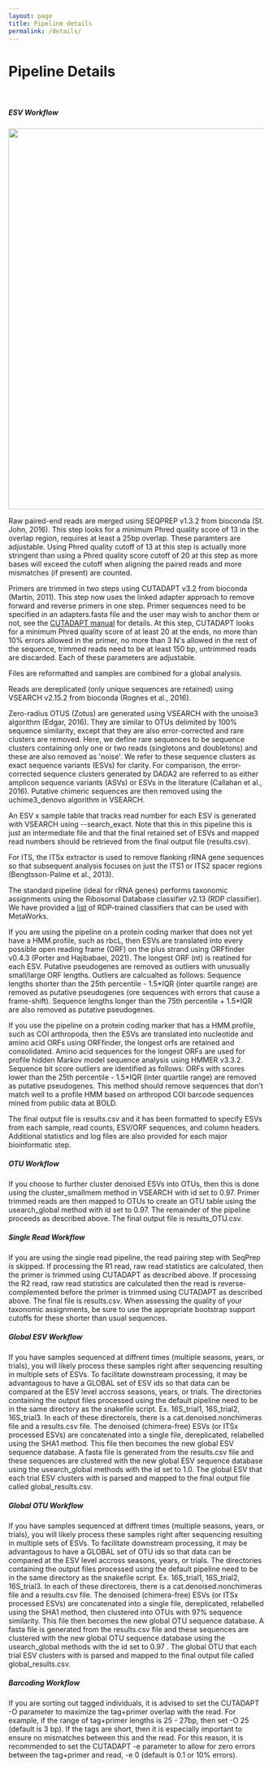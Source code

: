 ```yaml
---
layout: page
title: Pipeline details
permalink: /details/
---
```


<h1>Pipeline Details</h1>
<br>
<h5 class="text-info">ESV Workflow</h5>

<p align="center">
  <img src="../images/DetailedESVWorkflow.jpg" width="750"/>
</p>
Raw paired-end reads are merged using SEQPREP v1.3.2 from bioconda (St. John, 2016). This step looks for a minimum Phred quality score of 13 in the overlap region, requires at least a 25bp overlap. These paramters are adjustable. Using Phred quality cutoff of 13 at this step is actually more stringent than using a Phred quality score cutoff of 20 at this step as more bases will exceed the cutoff when aligning the paired reads and more mismatches (if present) are counted.

Primers are trimmed in two steps using CUTADAPT v3.2 from bioconda (Martin, 2011). This step now uses the linked adapter approach to remove forward and reverse primers in one step. Primer sequences need to be specified in an adapters.fasta file and the user may wish to anchor them or not, see the <a href="https://cutadapt.readthedocs.io/en/stable/guide.html?highlight=linked#linked-adapters" target="_blank">CUTADAPT manual</a> for details. At this step, CUTADAPT looks for a minimum Phred quality score of at least 20 at the ends, no more than 10% errors allowed in the primer, no more than 3 N's allowed in the rest of the sequence, trimmed reads need to be at least 150 bp, untrimmed reads are discarded. Each of these parameters are adjustable. 

Files are reformatted and samples are combined for a global analysis.

Reads are dereplicated (only unique sequences are retained) using VSEARCH v2.15.2 from bioconda (Rognes et al., 2016).

Zero-radius OTUS (Zotus) are generated using VSEARCH with the unoise3 algorithm (Edgar, 2016). They are similar to OTUs delimited by 100% sequence similarity, except that they are also error-corrected and rare clusters are removed. Here, we define rare sequences to be sequence clusters containing only one or two reads (singletons and doubletons) and these are also removed as 'noise'. We refer to these sequence clusters as exact sequence variants (ESVs) for clarity. For comparison, the error-corrected sequence clusters generated by DADA2 are referred to as either amplicon sequence variants (ASVs) or ESVs in the literature (Callahan et al., 2016). Putative chimeric sequences are then removed using the uchime3_denovo algorithm in VSEARCH.

An ESV x sample table that tracks read number for each ESV is generated with VSEARCH using --search_exact. Note that this in this pipeline this is just an intermediate file and that the final retained set of ESVs and mapped read numbers should be retrieved from the final output file (results.csv).

For ITS, the ITSx extractor is used to remove flanking rRNA gene sequences so that subsequent analysis focuses on just the ITS1 or ITS2 spacer regions (Bengtsson-Palme et al., 2013).

The standard pipeline (ideal for rRNA genes) performs taxonomic assignments using the Ribosomal Database classifier v2.13 (RDP classifier). We have provided a <a href="../#classifier_table">list</a> of RDP-trained classifiers that can be used with MetaWorks.

If you are using the pipeline on a protein coding marker that does not yet have a HMM.profile, such as rbcL, then ESVs are translated into every possible open reading frame (ORF) on the plus strand using ORFfinder v0.4.3 (Porter and Hajibabaei, 2021). The longest ORF (nt) is reatined for each ESV. Putative pseudogenes are removed as outliers with unusually small/large ORF lengths. Outliers are calcualted as follows: Sequence lengths shorter than the 25th percentile - 1.5\*IQR (inter quartile range) are removed as putative pseudogenes (ore sequences with errors that cause a frame-shift). Sequence lengths longer than the 75th percentile + 1.5\*IQR are also removed as putative pseudogenes.

If you use the pipeline on a protein coding marker that has a HMM.profile, such as COI arthropoda, then the ESVs are translated into nucleotide and amino acid ORFs using ORFfinder, the longest orfs are retained and consolidated. Amino acid sequences for the longest ORFs are used for profile hidden Markov model sequence analysis using HMMER v3.3.2. Sequence bit score outliers are identified as follows: ORFs with scores lower than the 25th percentile - 1.5\*IQR (inter quartile range) are removed as putative pseudogenes. This method should remove sequences that don't match well to a profile HMM based on arthropod COI barcode sequences mined from public data at BOLD.

The final output file is results.csv and it has been formatted to specify ESVs from each sample, read counts, ESV/ORF sequences, and column headers. Additional statistics and log files are also provided for each major bioinformatic step.

<h5 class="text-info">OTU Workflow</h5> If you choose to further cluster denoised ESVs into OTUs, then this is done using the cluster_smallmem method in VSEARCH with id set to 0.97. Primer trimmed reads are then mapped to OTUs to create an OTU table using the usearch_global method with id set to 0.97. The remainder of the pipeline proceeds as described above. The final output file is results_OTU.csv.

<h5 class="text-info">Single Read Workflow</h5> If you are using the single read pipeline, the read pairing step with SeqPrep is skipped. If processing the R1 read, raw read statistics are calculated, then the primer is trimmed using CUTADAPT as described above. If processing the R2 read, raw read statistics are calculated then the read is reverse-complemented before the primer is trimmed using CUTADAPT as described above. The final file is results.csv. When assessing the quality of your taxonomic assignments, be sure to use the appropriate bootstrap support cutoffs for these shorter than usual sequences.

<h5 class="text-info">Global ESV Workflow</h5> If you have samples sequenced at diffrent times (multiple seasons, years, or trials), you will likely process these samples right after sequencing resulting in multiple sets of ESVs. To facilitate downstream processing, it may be advantagous to have a GLOBAL set of ESV ids so that data can be compared at the ESV level accross seasons, years, or trials. The directories containing the output files processed using the default pipeline need to be in the same directory as the snakefile script. Ex. 16S_trial1, 16S_trial2, 16S_trial3. In each of these directoreis, there is a cat.denoised.nonchimeras file and a results.csv file. The denoised (chimera-free) ESVs (or ITSx processed ESVs) are concatenated into a single file, dereplicated, relabelled using the SHA1 method. This file then becomes the new global ESV sequence database. A fasta file is generated from the results.csv file and these sequences are clustered with the new global ESV sequence database using the usearch_global methods with the id set to 1.0. The global ESV that each trial ESV clusters with is parsed and mapped to the final output file called global_results.csv.

<h5 class="text-info">Global OTU Workflow</h5> If you have samples sequenced at diffrent times (multiple seasons, years, or trials), you will likely process these samples right after sequencing resulting in multiple sets of ESVs. To facilitate downstream processing, it may be advantagous to have a GLOBAL set of OTU ids so that data can be compared at the ESV level accross seasons, years, or trials. The directories containing the output files processed using the default pipeline need to be in the same directory as the snakefile script. Ex. 16S_trial1, 16S_trial2, 16S_trial3. In each of these directoreis, there is a cat.denoised.nonchimeras file and a results.csv file. The denoised (chimera-free) ESVs (or ITSx processed ESVs) are concatenated into a single file, dereplicated, relabelled using the SHA1 method, then clustered into OTUs with 97% sequence similarity. This file then becomes the new global OTU sequence database. A fasta file is generated from the results.csv file and these sequences are clustered with the new global OTU sequence database using the usearch_global methods with the id set to 0.97 . The global OTU that each trial ESV clusters with is parsed and mapped to the final output file called global_results.csv.

<h5 class="text-info">Barcoding Workflow</h5> If you are sorting out tagged individuals, it is advised to set the CUTADAPT -O parameter to maximize the tag+primer overlap with the read. For example, if the range of tag+primer lengths is 25 - 27bp, then set -O 25 (default is 3 bp). If the tags are short, then it is especially important to ensure no mismatches between this and the read. For this reason, it is recommended to set the CUTADAPT -e parameter to allow for zero errors between the tag+primer and read, -e 0 (default is 0.1 or 10% errors).


